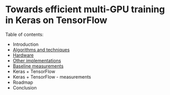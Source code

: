 # Towards efficient multi-GPU training in Keras on TensorFlow

Table of contents:

- Introduction
- [Algorithms and techniques](algorithms-and-techniques.md)
- [Hardware](hardware.md)
- [Other implementations](other-implementations.md)
- [Baseline measurements](measurements.md)
- Keras + TensorFlow
- Keras + TensorFlow - measurements
- Roadmap
- Conclusion

